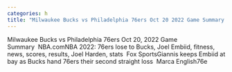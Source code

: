 ```yaml
---
categories: h
title: "Milwaukee Bucks vs Philadelphia 76ers Oct 20 2022 Game Summary  NBAcom"
---
```

Milwaukee Bucks vs Philadelphia 76ers Oct 20, 2022 Game Summary&nbsp;&nbsp;NBA.comNBA 2022: 76ers lose to Bucks, Joel Embiid, fitness, news, scores, results, Joel Harden, stats&nbsp;&nbsp;Fox SportsGiannis keeps Embiid at bay as Bucks hand 76ers their second straight loss&nbsp;&nbsp;Marca English76e